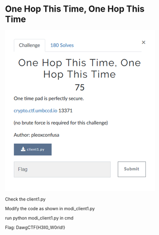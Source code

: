 # One Hop This Time, One Hop This Time

![](Given/Description.PNG)

Check the client1.py

Modify the code as shown in modi_client1.py  

run python modi_client1.py in cmd

Flag: DawgCTF{H3ll0_W0rld!}
